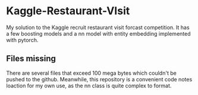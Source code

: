 # Kaggle-Restaurant-VIsit
My solution to the Kaggle recruit restaurant visit forcast competition. It has a few boosting models and a nn model with entity embedding implemented with pytorch.


## Files missing
There are several files that exceed 100 mega bytes which couldn't be pushed to the github. Meanwhile, this repository is a convenient code notes loaction for my own use, as the nn class is quite complex to format.
